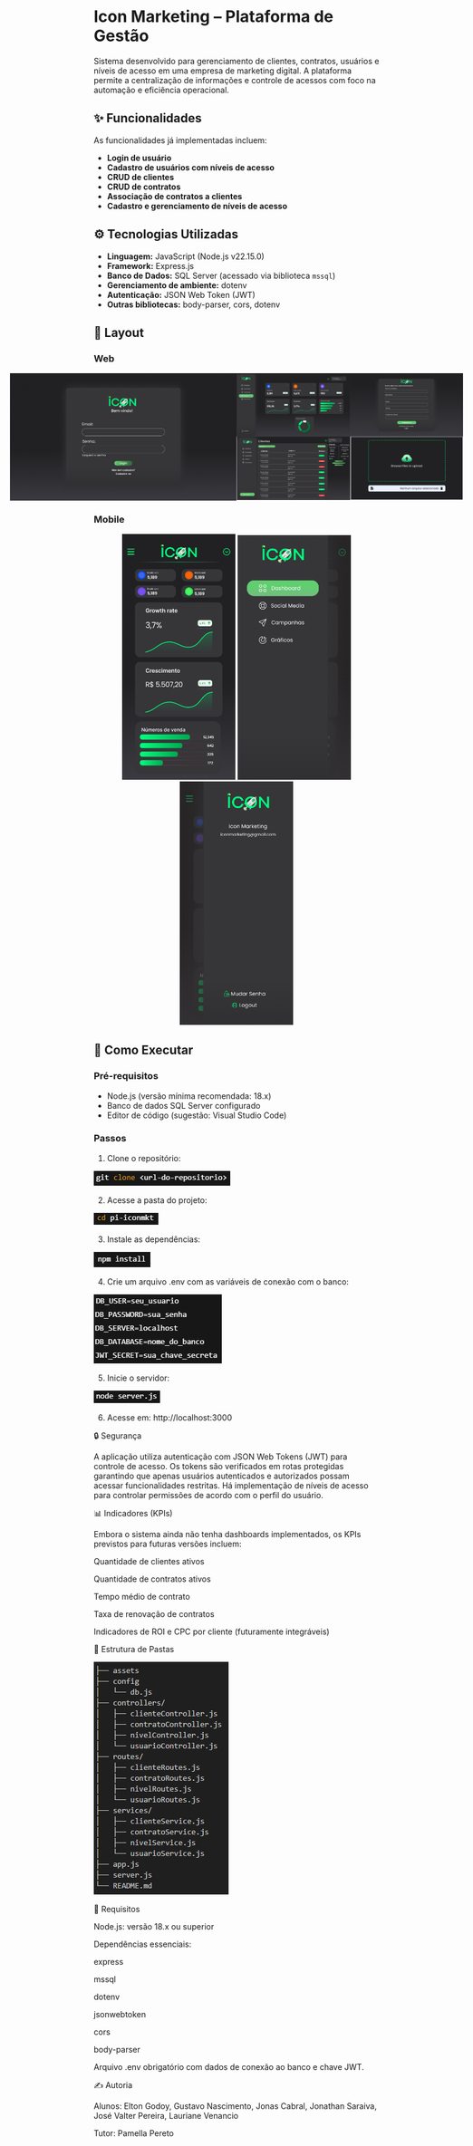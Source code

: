 # Icon Marketing – Plataforma de Gestão

Sistema desenvolvido para gerenciamento de clientes, contratos, usuários e níveis de acesso em uma empresa de marketing digital. A plataforma permite a centralização de informações e controle de acessos com foco na automação e eficiência operacional.

## ✨ Funcionalidades

As funcionalidades já implementadas incluem:

- **Login de usuário**
- **Cadastro de usuários com níveis de acesso**
- **CRUD de clientes**
- **CRUD de contratos**
- **Associação de contratos a clientes**
- **Cadastro e gerenciamento de níveis de acesso**

## ⚙️ Tecnologias Utilizadas

- **Linguagem:** JavaScript (Node.js v22.15.0)
- **Framework:** Express.js
- **Banco de Dados:** SQL Server (acessado via biblioteca `mssql`)
- **Gerenciamento de ambiente:** dotenv
- **Autenticação:** JSON Web Token (JWT)
- **Outras bibliotecas:** body-parser, cors, dotenv

## 🎨 Layout

### Web

<p align="center" style="display: flex; align-items: flex-start; justify-content: center;">
  <img alt="Tela do aplicativo versão Web" src="./assets/web1.png" width="400px">

  <img alt="Tela do aplicativo versão Web" src="./assets/web2.png" width="400px">
</p>

### Mobile

<p align="center">
  <img alt="Tela do aplicativo versão mobile" src="./assets/mobile1.png" width="200px">

  <img alt="Tela do aplicativo versão mobile" src="./assets/mobile2.png" width="200px">

  <img alt="Tela do aplicativo versão mobile" src="./assets/mobile3.png" width="200px">
</p>

## 🚀 Como Executar

### Pré-requisitos

- Node.js (versão mínima recomendada: 18.x)
- Banco de dados SQL Server configurado
- Editor de código (sugestão: Visual Studio Code)

### Passos

1. Clone o repositório:

  <img src="./assets/1.png">

2. Acesse a pasta do projeto:

  <img src="./assets/2.png">

3. Instale as dependências:

  <img src="./assets/3.png">

4. Crie um arquivo .env com as variáveis de conexão com o banco:

  <img src="./assets/4.png">

5. Inicie o servidor:

  <img src="./assets/5.png">

6. Acesse em: http://localhost:3000

🔒 Segurança

A aplicação utiliza autenticação com JSON Web Tokens (JWT) para controle de acesso. Os tokens são verificados em rotas protegidas garantindo que apenas usuários autenticados e autorizados possam acessar funcionalidades restritas. Há implementação de níveis de acesso para controlar permissões de acordo com o perfil do usuário.

📊 Indicadores (KPIs)

Embora o sistema ainda não tenha dashboards implementados, os KPIs previstos para futuras versões incluem:

Quantidade de clientes ativos

Quantidade de contratos ativos

Tempo médio de contrato

Taxa de renovação de contratos

Indicadores de ROI e CPC por cliente (futuramente integráveis)

📁 Estrutura de Pastas

<img src="./assets/estrutura.png">

📌 Requisitos

Node.js: versão 18.x ou superior

Dependências essenciais:

express

mssql

dotenv

jsonwebtoken

cors

body-parser

Arquivo .env obrigatório com dados de conexão ao banco e chave JWT.

✍️ Autoria

Alunos: Elton Godoy, Gustavo Nascimento, Jonas Cabral, Jonathan Saraiva, José Valter Pereira, Lauriane Venancio

Tutor: Pamella Pereto